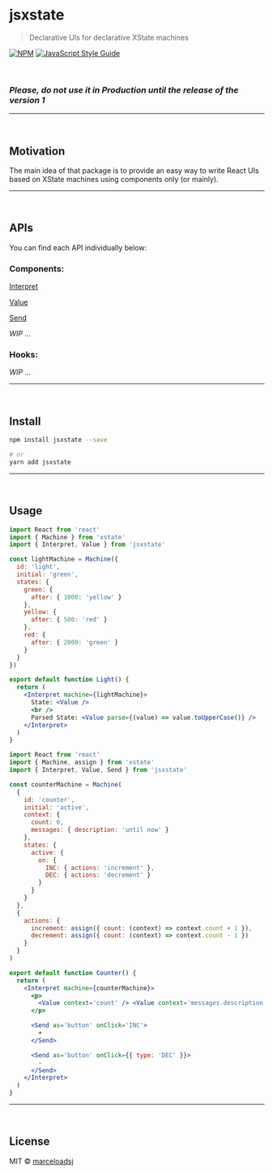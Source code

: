 # jsxstate

> Declarative UIs for declarative XState machines

[![NPM](https://img.shields.io/npm/v/jsxstate.svg)](https://www.npmjs.com/package/jsxstate) [![JavaScript Style Guide](https://img.shields.io/badge/code_style-standard-brightgreen.svg)](https://standardjs.com)

<br/>

### _Please, do not use it in Production until the release of the version 1_

---

<br/>

## Motivation

The main idea of that package is to provide an easy way to write React UIs based on XState machines using components only (or mainly).

---

<br/>

## APIs

You can find each API individually below:

### Components:

[Interpret](https://github.com/marceloadsj/jsxstate/blob/master/src/components/Interpret/api.md)

[Value](https://github.com/marceloadsj/jsxstate/blob/master/src/components/Value/api.md)

[Send](https://github.com/marceloadsj/jsxstate/blob/master/src/components/Send/api.md)

_WIP ..._

### Hooks:

_WIP ..._

---

<br/>

## Install

```bash
npm install jsxstate --save

# or
yarn add jsxstate
```

---

<br/>

## Usage

```jsx
import React from 'react'
import { Machine } from 'xstate'
import { Interpret, Value } from 'jsxstate'

const lightMachine = Machine({
  id: 'light',
  initial: 'green',
  states: {
    green: {
      after: { 1000: 'yellow' }
    },
    yellow: {
      after: { 500: 'red' }
    },
    red: {
      after: { 2000: 'green' }
    }
  }
})

export default function Light() {
  return (
    <Interpret machine={lightMachine}>
      State: <Value />
      <br />
      Parsed State: <Value parse={(value) => value.toUpperCase()} />
    </Interpret>
  )
}
```

```jsx
import React from 'react'
import { Machine, assign } from 'xstate'
import { Interpret, Value, Send } from 'jsxstate'

const counterMachine = Machine(
  {
    id: 'counter',
    initial: 'active',
    context: {
      count: 0,
      messages: { description: 'until now' }
    },
    states: {
      active: {
        on: {
          INC: { actions: 'increment' },
          DEC: { actions: 'decrement' }
        }
      }
    }
  },
  {
    actions: {
      increment: assign({ count: (context) => context.count + 1 }),
      decrement: assign({ count: (context) => context.count - 1 })
    }
  }
)

export default function Counter() {
  return (
    <Interpret machine={counterMachine}>
      <p>
        <Value context='count' /> <Value context='messages.description' />
      </p>

      <Send as='button' onClick='INC'>
        +
      </Send>

      <Send as='button' onClick={{ type: 'DEC' }}>
        -
      </Send>
    </Interpret>
  )
}
```

---

<br/>

## License

MIT © [marceloadsj](https://github.com/marceloadsj)
